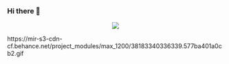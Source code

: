 ### Hi there 👋
<p align="center">
  <img src="https://mir-s3-cdn-cf.behance.net/project_modules/max_1200/38183340336339.577ba401a0cb2.gif"/>
</p>
https://mir-s3-cdn-cf.behance.net/project_modules/max_1200/38183340336339.577ba401a0cb2.gif
<!--
**laptev512/laptev512** is a ✨ _special_ ✨ repository because its `README.md` (this file) appears on your GitHub profile.

Here are some ideas to get you started:

- 🔭 I’m currently working on ...
- 🌱 I’m currently learning ...
- 👯 I’m looking to collaborate on ...
- 🤔 I’m looking for help with ...
- 💬 Ask me about ...
- 📫 How to reach me: ...
- 😄 Pronouns: ...
- ⚡ Fun fact: ...
-->
